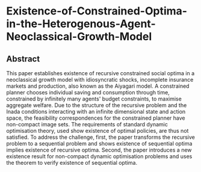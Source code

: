 # Existence-of-Constrained-Optima-in-the-Heterogenous-Agent-Neoclassical-Growth-Model


Abstract
----------


This paper establishes existence of recursive constrained social optima in a neoclassical growth model with idiosyncratic shocks, incomplete insurance markets and production, also known as the Aiyagari model. A constrained planner chooses individual saving and consumption through time, constrained by infinitely many agents' budget constraints, to maximise aggregate welfare. Due to the structure of the recursive problem and the Inada conditions interacting with an infinite dimensional state and action space, the feasibility correspondences for the constrained planner have non-compact image sets.   The requirements of standard dynamic optimisation theory, used show existence of optimal policies, are thus not satisfied. To address the challenge, first, the paper transforms the recursive problem to a sequential problem and shows existence of sequential optima implies existence of recursive optima. Second, the paper introduces a new existence result for non-compact dynamic optimisation problems and uses the theorem to verify existence of sequential optima.
